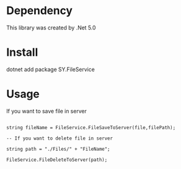 ﻿# Dependency
This library was created by .Net 5.0

# Install
dotnet add package SY.FileService

# Usage
If you want to save file in server

``` string filePath = "./Files/";

string fileName = FileService.FileSaveToServer(file,filePath);

-- If you want to delete file in server

string path = "./Files/" + "FileName";

FileService.FileDeleteToServer(path);


